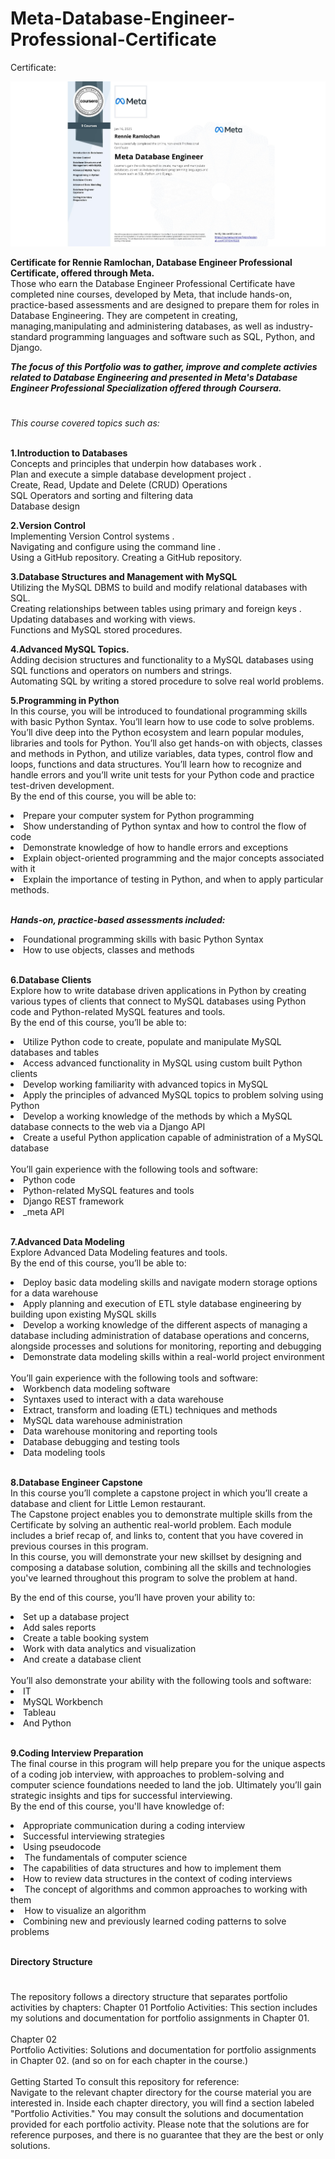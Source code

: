 # Meta-Database-Engineer-Professional-Certificate
Certificate:

<img src="https://github.com/rennier/Meta-Database-Engineer-Professional-Certificate/blob/9b5b353dfc9de9fcd77294b5025b45de892b385c/Meta%20Database%20Engineer%20Professional%20Certificate-Rennie%20Ramlochan.jpeg" alt="View certificate for Rennie Ramlochan, Meta Database Engineer Professional Certificate, offered through Coursera."/>

**Certificate for Rennie Ramlochan, Database Engineer Professional Certificate, offered through Meta.** 
<br>
Those who earn the Database Engineer Professional Certificate have completed nine courses, developed by Meta, that include hands-on, practice-based assessments and are designed to prepare them for roles in Database Engineering. They are competent in creating, managing,manipulating and administering databases, as well as industry-standard programming languages and software such as SQL, Python, and Django.

***The focus of this Portfolio was to gather, improve and complete activies related to Database Engineering and presented in Meta's Database Engineer Professional Specialization offered through Coursera.*** 
<h1></h1>
<em>This course covered topics such as:</em><br><br>

**1.Introduction to Databases**
<br>Concepts and principles that underpin how databases work .
<br>Plan and execute a simple database development project .
<br>Create, Read, Update and Delete (CRUD) Operations
<br>SQL Operators and sorting and filtering data
<br>Database design

**2.Version Control<br>**
Implementing Version Control systems .<br>
Navigating and configure using the command line .<br>
Using a GitHub repository. Creating a GitHub repository.<br>

**3.Database Structures and Management with MySQL<br>**
Utilizing the MySQL DBMS to build and modify relational databases with SQL.<br>
Creating relationships between tables using primary and foreign keys .<br>
Updating databases and working with views.<br>
Functions and MySQL stored procedures.<br>

**4.Advanced MySQL Topics.<br>**
Adding decision structures and functionality to a MySQL databases using SQL functions and operators on numbers and strings.<br>
Automating SQL by writing a stored procedure to solve real world problems.<br>

**5.Programming in Python<br>**
In this course, you will be introduced to foundational programming skills with basic Python Syntax. You’ll learn how to use code to solve problems. You’ll dive deep into the Python ecosystem and learn popular modules, libraries and tools for Python. 
You’ll also get hands-on with objects, classes and methods in Python, and utilize variables, data types, control flow and loops, functions and data structures. You’ll learn how to recognize and handle errors and you’ll write unit tests for your Python code and practice test-driven development.
<br>By the end of this course, you will be able to:
<li>Prepare your computer system for Python programming</li>
<li>	Show understanding of Python syntax and how to control the flow of code</li>
<li>Demonstrate knowledge of how to handle errors and exceptions</li>
<li>Explain object-oriented programming and the major concepts associated with it</li>
<li>	Explain the importance of testing in Python, and when to apply particular methods.</li><br>

**<em>Hands-on, practice-based assessments included:</em>**
  <li>Foundational programming skills with basic Python Syntax</li>
  <li>How to use objects, classes and methods</li>
  <br>

**6.Database Clients<br>**
Explore how to write database driven applications in Python by creating various types of clients that connect to MySQL databases using Python code and Python-related MySQL features and tools. 
<br>
By the end of this course, you’ll be able to:  
<li>Utilize Python code to create, populate and manipulate MySQL databases and tables </li>
<li>Access advanced functionality in MySQL using custom built Python clients </li>
<li>Develop working familiarity with advanced topics in MySQL </li>
<li>Apply the principles of advanced MySQL topics to problem solving using Python </li>
<li> Develop a working knowledge of the methods by which a MySQL database connects to the web via a Django API</li> 
<li>Create a useful Python application capable of administration of a MySQL database </li>
 <br>
You’ll gain experience with the following tools and software: 
 <li>Python code </li>
<li>Python-related MySQL features and tools </li>
<li>Django REST framework </li>
<li> _meta API</li>
<br>

**7.Advanced Data Modeling<br>**
Explore Advanced Data Modeling features and tools. 
<br>
By the end of this course, you’ll be able to: 
<li>Deploy basic data modeling skills and navigate modern storage options for a data warehouse </li>
<li>Apply planning and execution of ETL style database engineering by building upon existing MySQL skills </li>
<li>Develop a working knowledge of the different aspects of managing a database including administration of database operations and concerns, alongside processes and solutions for monitoring, reporting and debugging  </li>
<li>Demonstrate data modeling skills within a real-world project environment </li>
 <br>
You’ll gain experience with the following tools and software: 
<li>Workbench data modeling software </li>
<li>Syntaxes used to interact with a data warehouse </li>
<li>Extract, transform and loading (ETL) techniques and methods </li>
<li>MySQL data warehouse administration </li>
<li>Data warehouse monitoring and reporting tools </li>
<li>Database debugging and testing tools </li>
<li>Data modeling tools<br>

  <br>
  
**8.Database Engineer Capstone<br>**
In this course you’ll complete a capstone project in which you’ll create a database and client for Little Lemon restaurant.
<br>
The Capstone project enables you to demonstrate multiple skills from the Certificate by solving an authentic real-world problem. Each module includes a brief recap of, and links to, content that you have covered in previous courses in this program. 
<br>
In this course, you will demonstrate your new skillset by designing and composing a database solution, combining all the skills and technologies you've learned throughout this program to solve the problem at hand. 
 
By the end of this course, you’ll have proven your ability to:
<li>Set up a database project </li>
<li>Add sales reports </li>
<li>Create a table booking system </li>
<li>Work with data analytics and visualization </li>
<li>And create a database client </li>
<br>
You’ll also demonstrate your ability with the following tools and software:
<li>IT </li>
<li>MySQL Workbench </li>
<li>Tableau </li>
<li>And Python </li>
 <br>

**9.Coding Interview Preparation<br>**
The final course in this program will help prepare you for the unique aspects of a coding job interview, with approaches to problem-solving and computer science foundations needed to land the job. Ultimately you’ll gain strategic insights and tips for successful interviewing. 
<br>
By the end of this course, you'll have knowledge of:
<li>Appropriate communication during a coding interview</li>
<li>Successful interviewing strategies</li>
<li>Using pseudocode</li>
<li> The fundamentals of computer science</li>
<li>The capabilities of data structures and how to implement them</li>
<li>How to review data structures in the context of coding interviews</li>
<li> The concept of algorithms and common approaches to working with them</li>
<li> How to visualize an algorithm</li>
<li> Combining new and previously learned coding patterns to solve problems</li><br>


**Directory Structure<br>**
<h1></h1>
The repository follows a directory structure that separates portfolio activities by chapters:
Chapter 01
Portfolio Activities: This section includes my solutions and documentation for portfolio assignments in Chapter 01.<br><br>
Chapter 02<br>
Portfolio Activities: Solutions and documentation for portfolio assignments in Chapter 02.
(and so on for each chapter in the course.)
<br><br>
Getting Started
To consult this repository for reference:
<br>
Navigate to the relevant chapter directory for the course material you are interested in.
Inside each chapter directory, you will find a section labeled "Portfolio Activities."
You may consult the solutions and documentation provided for each portfolio activity. Please note that the solutions are for reference purposes, and there is no guarantee that they are the best or only solutions.
